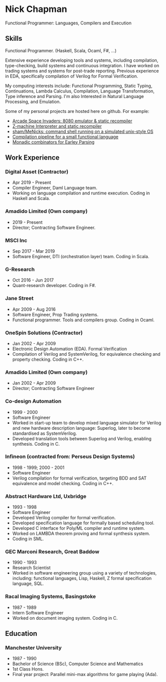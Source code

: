 
# Nick Chapman

Functional Programmer: Languages, Compilers and Execution

## Skills

Functional Programmer. (Haskell, Scala, Ocaml, F#, ...)

Extensive experience developing tools and systems, including compilation, type-checking, build systems and continuous integration. I have worked on trading systems and systems for post-trade reporting. Previous experience in EDA, specifically compilation of Verilog for Formal Verification.

My computing interests include: Functional Programming, Static Typing, Continuations, Lambda Calculus, Compilation, Language Transformation, Type inference and Parsing. I'm also Interested in Natural Language Processing, and Emulation.

Some of my personal projects are hosted here on github. For example:
- [Arcade Space Invaders: 8080 emulator & static recompiler](https://github.com/Nick-Chapman/space-invaders)
- [Z-machine Interpreter and static recompiler](https://github.com/Nick-Chapman/zagain)
- [sham/MeNicks: command shell running on a simulated unix-style OS](https://github.com/Nick-Chapman/sham)
- [Compilation pipeline for a small functional language ](https://github.com/Nick-Chapman/fun-execution)
- [Monadic combinators for Earley Parsing](https://github.com/Nick-Chapman/EarleyM)

## Work Experience

### Digital Asset (Contractor)
- Apr 2019 - Present
- Compiler Engineer, Daml Language team.
- Working on language compilation and runtime execution. Coding in Haskell and Scala.

### Amadido Limited (Own company)
- 2019 - Present
- Director; Contracting Software Engineer.

### MSCI Inc
- Sep 2017 - Mar 2019
- Software Engineer, DTI (orchestration layer) team. Coding in Scala.

### G-Research
- Oct 2016 - Jun 2017
- Quant-research developer. Coding in F#.

### Jane Street
- Apr 2009 - Aug 2016
- Software Engineer, Prop Trading systems.
- Functional programmer. Tools and compilers group. Coding in Ocaml.

### OneSpin Solutions (Contractor)
- Jan 2002 - Apr 2009
- Electronic Design Automation (EDA). Formal Verification
- Compilation of Verilog and SystemVerilog, for equivalence checking and property checking. Coding in C++.

### Amadido Limited (Own company)
- Jan 2002 - Apr 2009
- Director; Contracting Software Engineer

### Co-design Automation
- 1999 - 2000
- Software Engineer
- Worked in start-up team to develop mixed language simulator for Verilog and new hardware description language: Superlog, later to become standardised as SystemVerilog.
- Developed translation tools between Superlog and Verilog, enabling synthesis. Coding in C.

### Infineon (contracted from: Perseus Design Systems)
- 1998 - 1999; 2000 - 2001
- Software Engineer
- Verilog compilation for formal verification, targeting BDD and SAT equivalence and model checking. Coding in C++.

### Abstract Hardware Ltd, Uxbridge
- 1993 - 1998
- Software Engineer
- Developed Verilog compiler for formal verification.
- Developed specification language for formally based scheduling tool.
- Developed C interface for Poly/ML compiler and runtime system.
- Worked on LAMBDA theorem proving and formal synthesis system.
- Coding in SML.

### GEC Marconi Research, Great Baddow
- 1990 - 1993
- Research Scientist
- Worked in software engineering group using a variety of technologies, including: functional languages, Lisp, Haskell, Z formal specification language, SQL.

### Racal Imaging Systems, Basingstoke
- 1987 - 1989
- Intern Software Engineer
- Worked on document imaging system. Coding in C.

## Education

### Manchester University
- 1987 - 1990
- Bachelor of Science (BSc), Computer Science and Mathematics
- 1st Class Hons.
- Final year project: Parallel mini-max algorithms for game playing (Ada).
